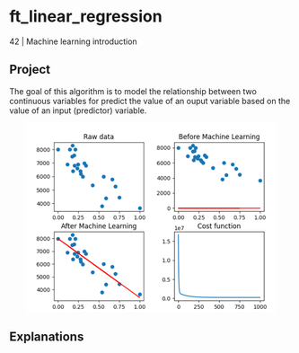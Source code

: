 # ft_linear_regression
42 | Machine learning introduction


## Project
The goal of this algorithm is to model the relationship between two continuous variables for predict the value of an ouput variable based on the value of an input (predictor) variable.

<p align="center">
    <img src="tmp/img.png" alt="image">
</p>

## Explanations
